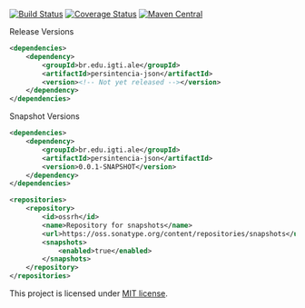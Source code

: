 [![Build Status](https://travis-ci.org/RutledgePaulV/persintencia-json.svg?branch=develop)](https://travis-ci.org/RutledgePaulV/persintencia-json)
[![Coverage Status](https://coveralls.io/repos/github/RutledgePaulV/persintencia-json/badge.svg?branch=develop)](https://coveralls.io/github/RutledgePaulV/persintencia-json?branch=develop)
[![Maven Central](https://maven-badges.herokuapp.com/maven-central/com.github.rutledgepaulv/persintencia-json/badge.svg)](https://maven-badges.herokuapp.com/maven-central/com.github.rutledgepaulv/persintencia-json)





Release Versions
```xml
<dependencies>
    <dependency>
        <groupId>br.edu.igti.ale</groupId>
        <artifactId>persintencia-json</artifactId>
        <version><!-- Not yet released --></version>
    </dependency>
</dependencies>
```

Snapshot Versions
```xml
<dependencies>
    <dependency>
        <groupId>br.edu.igti.ale</groupId>
        <artifactId>persintencia-json</artifactId>
        <version>0.0.1-SNAPSHOT</version>
    </dependency>
</dependencies>

<repositories>
    <repository>
        <id>ossrh</id>
        <name>Repository for snapshots</name>
        <url>https://oss.sonatype.org/content/repositories/snapshots</url>
        <snapshots>
            <enabled>true</enabled>
        </snapshots>
    </repository>
</repositories>
```


This project is licensed under [MIT license](http://opensource.org/licenses/MIT).
